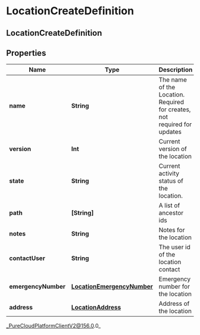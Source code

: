 # LocationCreateDefinition

## LocationCreateDefinition

## Properties

|Name | Type | Description | Notes|
|------------ | ------------- | ------------- | -------------|
| **name** | **String** | The name of the Location. Required for creates, not required for updates | |
| **version** | **Int** | Current version of the location | [optional] |
| **state** | **String** | Current activity status of the location. | [optional] |
| **path** | **[String]** | A list of ancestor ids | [optional] |
| **notes** | **String** | Notes for the location | [optional] |
| **contactUser** | **String** | The user id of the location contact | [optional] |
| **emergencyNumber** | [**LocationEmergencyNumber**](LocationEmergencyNumber) | Emergency number for the location | [optional] |
| **address** | [**LocationAddress**](LocationAddress) | Address of the location | [optional] |



_PureCloudPlatformClientV2@156.0.0_
